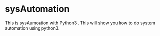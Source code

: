 # sysAutomation

This is sysAumoation with Python3 . This will show you how to do system automation using python3. 
